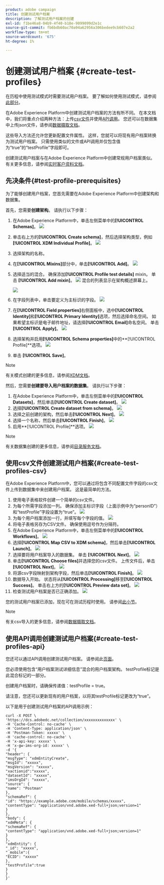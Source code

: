 ```yaml
---
product: adobe campaign
title: 创建测试用户档案
description: 了解测试用户档案的创建
exl-id: f1be46a8-04b9-4f40-b18e-9099099d2e1c
source-git-commit: fb6bdb60ac70a94a62956a306bedee9cb607e2a2
workflow-type: tm+mt
source-wordcount: '675'
ht-degree: 1%

---
```


# 创建测试用户档案 {#create-test-profiles}

在历程中使用测试模式时需要测试用户档案。 要了解如何使用测试模式，请参阅[此部分](../building-journeys/testing-the-journey.md)。

在Adobe Experience Platform中创建测试用户档案的方法有所不同。 在本文档中，我们将重点介绍两种方法：上传[csv文件](../building-journeys/creating-test-profiles.md#create-test-profiles-csv)并使用[API调用](../building-journeys/creating-test-profiles.md#create-test-profiles-api)。 您还可以在数据集中上传json文件，请参阅[数据摄取文档](https://experienceleague.adobe.com/docs/experience-platform/ingestion/tutorials/ingest-batch-data.html#add-data-to-dataset)。

这些导入方法还允许您更新配置文件属性。 这样，您就可以将现有用户档案转换为测试用户档案。 只需使用类似的文件或API调用并仅包含值为“true”的“testProfile”字段即可。

创建测试用户档案与在Adobe Experience Platform中创建常规用户档案类似。 有关更多信息，请参阅[实时客户资料文档](https://experienceleague.adobe.com/docs/experience-platform/profile/home.html)。

## 先决条件{#test-profile-prerequisites}

为了能够创建用户档案，您首先需要在Adobe Experience Platform中创建架构和数据集。

首先，您需要&#x200B;**创建架构**。 请执行以下步骤：

1. 在Adobe Experience Platform中，单击左侧菜单中的&#x200B;**[!UICONTROL Schemas]**。
   ![](../assets/test-profiles-0.png)
1. 单击右上方的&#x200B;**[!UICONTROL Create schema]**，然后选择架构类型，例如&#x200B;**[!UICONTROL XDM Individual Profile]**。
   ![](../assets/test-profiles-1.png)
1. 选择架构的名称。
1. 在&#x200B;**[!UICONTROL Mixins]**&#x200B;部分中，单击&#x200B;**[!UICONTROL Add]**。
   ![](../assets/test-profiles-1-bis.png)
1. 选择适当的混合。 确保添加&#x200B;**[!UICONTROL Profile test details]** mixin。 单击 **[!UICONTROL Add mixin]**。
   ![](../assets/test-profiles-1-ter.png)
混合的列表显示在架构概述屏幕上。

   ![](../assets/test-profiles-2.png)
1. 在字段列表中，单击要定义为主标识的字段。
   ![](../assets/test-profiles-3.png)
1. 在&#x200B;**[!UICONTROL Field properties]**&#x200B;右侧面板中，选中&#x200B;**[!UICONTROL Identity]**&#x200B;和&#x200B;**[!UICONTROL Primary Identity]**&#x200B;选项，然后选择命名空间。 如果希望主标识是电子邮件地址，请选择&#x200B;**[!UICONTROL Email]**&#x200B;命名空间。 单击 **[!UICONTROL Apply]**。
   ![](../assets/test-profiles-4.png)
1. 选择架构并启用&#x200B;**[!UICONTROL Schema properties]**&#x200B;中的&#x200B;**[!UICONTROL Profile]**选项。
   ![](../assets/test-profiles-5.png)
1. 单击 **[!UICONTROL Save]**。

>[!NOTE]
>
>有关模式创建的更多信息，请参阅[XDM文档](https://experienceleague.adobe.com/docs/experience-platform/xdm/ui/resources/schemas.html#prerequisites)。

然后，您需要&#x200B;**创建要导入用户档案的数据集**。 请执行以下步骤：

1. 在Adobe Experience Platform中，单击左侧菜单中的&#x200B;**[!UICONTROL Datasets]**，然后单击&#x200B;**[!UICONTROL Create dataset]**。
   ![](../assets/test-profiles-6.png)
1. 选择&#x200B;**[!UICONTROL Create dataset from schema]**。
   ![](../assets/test-profiles-7.png)
1. 选择之前创建的架构，然后单击&#x200B;**[!UICONTROL Next]**。
   ![](../assets/test-profiles-8.png)
1. 选择一个名称，然后单击&#x200B;**[!UICONTROL Finish]**。
   ![](../assets/test-profiles-9.png)
1. 启用&#x200B;**[!UICONTROL Profile]**选项。
   ![](../assets/test-profiles-10.png)

>[!NOTE]
>
> 有关数据集创建的更多信息，请参阅[目录服务文档](https://experienceleague.adobe.com/docs/experience-platform/catalog/datasets/user-guide.html#getting-started)。

## 使用csv文件创建测试用户档案{#create-test-profiles-csv}

在Adobe Experience Platform中，您可以通过将包含不同配置文件字段的csv文件上传到数据集中来创建用户档案。 这是最简单的方法。

1. 使用电子表格软件创建一个简单的csv文件。
1. 为每个所需字段添加一列。 确保添加主标识字段（上面示例中为“personID”）和“testProfile”字段设置为“true”。
   ![](../assets/test-profiles-11.png)
1. 为每个用户档案添加一行，并填写每个字段的值。
   ![](../assets/test-profiles-12.png)
1. 将电子表格另存为CSV文件。 确保使用逗号作为分隔符。
1. 在Adobe Experience Platform中，单击左侧菜单中的&#x200B;**[!UICONTROL Workflows]**。
   ![](../assets/test-profiles-14.png)
1. 选择&#x200B;**[!UICONTROL Map CSV to XDM schema]**，然后单击&#x200B;**[!UICONTROL Launch]**。
   ![](../assets/test-profiles-16.png)
1. 选择要将用户档案导入的数据集。 单击 **[!UICONTROL Next]**。
   ![](../assets/test-profiles-17.png)
1. 单击&#x200B;**[!UICONTROL Choose files]**&#x200B;并选择您的csv文件。 上传文件后，单击&#x200B;**[!UICONTROL Next]**。
   ![](../assets/test-profiles-18.png)
1. 将源csv字段映射到架构字段，然后单击&#x200B;**[!UICONTROL Finish]**。
   ![](../assets/test-profiles-19.png)
1. 数据导入开始。 状态将从&#x200B;**[!UICONTROL Processing]**&#x200B;移至&#x200B;**[!UICONTROL Success]**。 单击右上方的&#x200B;**[!UICONTROL Preview data set]**。
   ![](../assets/test-profiles-20.png)
1. 检查测试用户档案是否已正确添加。
   ![](../assets/test-profiles-21.png)

您的测试用户档案已添加，现在可在测试历程时使用。 请参阅[此小节](../building-journeys/testing-the-journey.md)。
>[!NOTE]
>
> 有关csv导入的更多信息，请参阅[数据摄取文档](https://experienceleague.adobe.com/docs/experience-platform/ingestion/tutorials/map-a-csv-file.html#tutorials)。

## 使用API调用创建测试用户档案{#create-test-profiles-api}

您还可以通过API调用创建测试用户档案。 请参阅此[页面](https://experienceleague.adobe.com/docs/experience-platform/profile/home.html)。

您必须使用包含“用户档案测试详细信息”混合的用户档案架构。 testProfile标记是此混合标记的一部分。

创建用户档案时，请确保传递值：testProfile = true。

请注意，您还可以更新现有的用户档案，以将其testProfile标记更改为“true”。

以下是用于创建测试用户档案的API调用示例：

```
curl -X POST \
'https://dcs.adobedc.net/collection/xxxxxxxxxxxxxx' \
-H 'Cache-Control: no-cache' \
-H 'Content-Type: application/json' \
-H 'Postman-Token: xxxxx' \
-H 'cache-control: no-cache' \
-H 'x-api-key: xxxxx' \
-H 'x-gw-ims-org-id: xxxxx' \
-d '{
"header": {
"msgType": "xdmEntityCreate",
"msgId": "xxxxx",
"msgVersion": "xxxxx",
"xactionid":"xxxxx",
"datasetId": "xxxxx",
"imsOrgId": "xxxxx",
"source": {
"name": "Postman"
},
"schemaRef": {
"id": "https://example.adobe.com/mobile/schemas/xxxxx",
"contentType": "application/vnd.adobe.xed-full+json;version=1"
}
},
"body": {
"xdmMeta": {
"schemaRef": {
"contentType": "application/vnd.adobe.xed-full+json;version=1"
}
},
"xdmEntity": {
"_id": "xxxxx",
"_mobile":{
"ECID": "xxxxx"
},
"testProfile":true
}
}
}'
```
